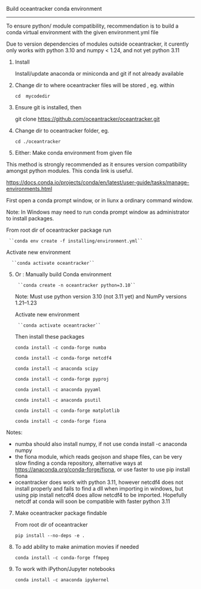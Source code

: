 
Build oceantracker conda environment
________________________________________

To ensure python/ module compatibility, recommendation is to build a conda virtual environment with the given environment.yml file

Due to version dependencies of modules outside oceantracker, it curently only works with python 3.10 and numpy < 1.24, and not yet python 3.11 

1. Install 
    
    Install/update anaconda or miniconda and git if not already available


1. Change dir to where oceantracker files will be stored , eg. within

    ``cd  mycodedir``

2. Ensure git is installed, then 

    git clone https://github.com/oceantracker/oceantracker.git

3. Change dir to oceantracker folder, eg.

    ``cd ./oceantracker``


4. Either: Make conda  environment from given file

This method is strongly recommended as it ensures  version compatibility amongst python modules. This conda link is useful. 

https://docs.conda.io/projects/conda/en/latest/user-guide/tasks/manage-environments.html

First open a conda prompt window,  or in liunx a ordinary command window. 

Note: In Windows may need to run conda prompt window as administrator to install packages.

   From root dir of oceantracker package run 
     
     ``conda env create -f installing/environment.yml``
    
   Activate new environment

      ``conda activate oceantracker``

    
5. Or : Manually build Conda environment

        ``conda create -n oceantracker python=3.10`` 

    Note: Must use python version 3.10 (not 3.11 yet) and NumPy versions 1.21–1.23

    Activate new environment

        ``conda activate oceantracker``
   
   Then install these packages


      ``conda install -c conda-forge numba``  

      ``conda install -c conda-forge netcdf4``
        
      ``conda install -c anaconda scipy``

      ``conda install -c conda-forge pyproj``

      ``conda install -c anaconda pyyaml``

      ``conda install -c anaconda psutil``

      ``conda install -c conda-forge matplotlib``
      
      ``conda install -c conda-forge fiona``

Notes: 
   - numba should also install numpy, if not use conda install -c anaconda numpy 
   - the fiona module, which reads geojson and shape files, can be very slow finding a conda repository, alternative ways at
https://anaconda.org/conda-forge/fiona, or use faster to use pip install fiona
   - oceantracker does work with python 3.11, however netcdf4 does not install properly and fails to find a dll when importing in windows, but using pip install netcdf4 does allow netcdf4 to be imported. Hopefully netcdf at conda will soon be compatible with faster python 3.11  

7. Make oceantracker package findable
   
   From root dir of oceantracker 

   ``pip install --no-deps -e .`` 

8. To add ability to make animation movies if needed

   ``conda install -c conda-forge ffmpeg``

9. To work with iPython/Jupyter notebooks

   ``conda install -c anaconda ipykernel``